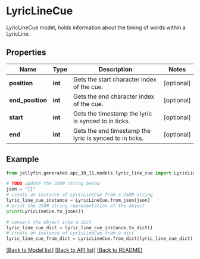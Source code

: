 # LyricLineCue

LyricLineCue model, holds information about the timing of words within a LyricLine.

## Properties

Name | Type | Description | Notes
------------ | ------------- | ------------- | -------------
**position** | **int** | Gets the start character index of the cue. | [optional] 
**end_position** | **int** | Gets the end character index of the cue. | [optional] 
**start** | **int** | Gets the timestamp the lyric is synced to in ticks. | [optional] 
**end** | **int** | Gets the end timestamp the lyric is synced to in ticks. | [optional] 

## Example

```python
from jellyfin.generated.api_10_11.models.lyric_line_cue import LyricLineCue

# TODO update the JSON string below
json = "{}"
# create an instance of LyricLineCue from a JSON string
lyric_line_cue_instance = LyricLineCue.from_json(json)
# print the JSON string representation of the object
print(LyricLineCue.to_json())

# convert the object into a dict
lyric_line_cue_dict = lyric_line_cue_instance.to_dict()
# create an instance of LyricLineCue from a dict
lyric_line_cue_from_dict = LyricLineCue.from_dict(lyric_line_cue_dict)
```
[[Back to Model list]](README.md#documentation-for-models) [[Back to API list]](README.md#documentation-for-api-endpoints) [[Back to README]](README.md)


